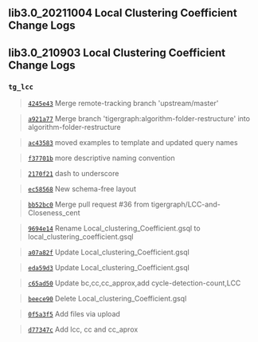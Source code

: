 
## lib3.0_20211004 Local Clustering Coefficient Change Logs

## lib3.0_210903 Local Clustering Coefficient Change Logs

### `tg_lcc`

> [`4245e43`](https://github.com/tigergraph/gsql-graph-algorithms/commit/4245e43a22b913d135841349a2b0754e7ab8968e) Merge remote-tracking branch 'upstream/master'

> [`a921a77`](https://github.com/tigergraph/gsql-graph-algorithms/commit/a921a7756247fa0e55d807a0245ecf102401ab45) Merge branch 'tigergraph:algorithm-folder-restructure' into algorithm-folder-restructure

> [`ac43583`](https://github.com/tigergraph/gsql-graph-algorithms/commit/ac435831c1e0f8a254f52dfa1390d2e3b48f161f) moved examples to template and updated query names

> [`f37701b`](https://github.com/tigergraph/gsql-graph-algorithms/commit/f37701be48f14093bc2e82c078c152124de35fd6) more descriptive naming convention

> [`2170f21`](https://github.com/tigergraph/gsql-graph-algorithms/commit/2170f218a86c28359ebfdeb90e35749ba0794d1f) dash to underscore

> [`ec58568`](https://github.com/tigergraph/gsql-graph-algorithms/commit/ec58568cdd7e608bd7af13d6bce2eaf781c9798f) New schema-free layout

> [`bb52bc0`](https://github.com/tigergraph/gsql-graph-algorithms/commit/bb52bc0903ffd2684b70b9fb7499f8b3749f0f6b) Merge pull request #36 from tigergraph/LCC-and-Closeness_cent

> [`9694e14`](https://github.com/tigergraph/gsql-graph-algorithms/commit/9694e147fc0379988a02097c9308eb4b4ec58059) Rename Local_clustering_Coefficient.gsql to local_clustering_coefficient.gsql

> [`a07a82f`](https://github.com/tigergraph/gsql-graph-algorithms/commit/a07a82f72dd622fbc22a47e0f58b921e927298b8) Update Local_clustering_Coefficient.gsql

> [`eda59d3`](https://github.com/tigergraph/gsql-graph-algorithms/commit/eda59d393d5c8e01df904df92e39b0b48cb171a9) Update Local_clustering_Coefficient.gsql

> [`c65ad50`](https://github.com/tigergraph/gsql-graph-algorithms/commit/c65ad502dcfc03f1190dccc257746bc791264e48) Update bc,cc,cc_approx,add cycle-detection-count,LCC

> [`beece90`](https://github.com/tigergraph/gsql-graph-algorithms/commit/beece908b0b9f4d987d5bad5b87c28491685aaf7) Delete Local_clustering_Coefficient.gsql

> [`0f5a3f5`](https://github.com/tigergraph/gsql-graph-algorithms/commit/0f5a3f540328e5f916a056df37cf8bdadd7b522e) Add files via upload

> [`d77347c`](https://github.com/tigergraph/gsql-graph-algorithms/commit/d77347ce382dbb66264b7c0c0a96671390f492bc) Add lcc, cc and cc_aprox
